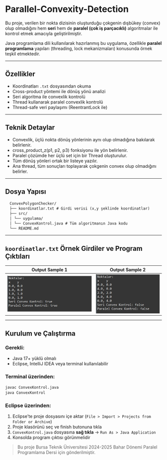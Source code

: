 # Parallel-Convexity-Detection

Bu proje, verilen bir nokta dizisinin oluşturduğu çokgenin dışbükey (convex) olup olmadığını hem **seri** hem de **paralel (çok iş parçacıklı)** algoritmalar ile kontrol etmek amacıyla geliştirilmiştir.

Java programlama dili kullanılarak hazırlanmış bu uygulama, özellikle **paralel programlama** yapıları (threading, lock mekanizmaları) konusunda örnek teşkil etmektedir.

---

## Özellikler

- Koordinatları `.txt` dosyasından okuma
- Cross-product yöntemi ile dönüş yönü analizi
- Seri algoritma ile convexlik kontrolü
- Thread kullanarak paralel convexlik kontrolü
- Thread-safe veri paylaşımı (ReentrantLock ile)

---

## Teknik Detaylar

- Convexlik, üçlü nokta dönüş yönlerinin aynı olup olmadığına bakılarak belirlenir.
- cross_product_z(p1, p2, p3) fonksiyonu ile yön belirlenir.
- Paralel çözümde her üçlü set için bir Thread oluşturulur.
- Tüm dönüş yönleri ortak bir listeye yazılır.
- Ana thread, tüm sonuçları toplayarak çokgenin convex olup olmadığını belirler.

---

## Dosya Yapısı

```text
  ConvexPolygonChecker/
  ├── koordinatlar.txt # Girdi verisi (x,y şeklinde koordinatlar)
  ├── src/
  │ └── uygulama/
  │ └── ConvexKontrol.java # Tüm algoritmanın Java kodu
  └── README.md
```

---

## `koordinatlar.txt` Örnek Girdiler ve Program Çıktıları

| Output Sample 1                          | Output Sample 2                          |
|------------------------------------------|------------------------------------------|
| ![Output 1](images/output-1.jpg)         | ![Output 2](images/output-2.jpg)         |

---

## Kurulum ve Çalıştırma

### Gerekli:
- Java 17+ yüklü olmalı
- Eclipse, IntelliJ IDEA veya terminal kullanılabilir

### Terminal üzerinden:
```bash
javac ConvexKontrol.java
java ConvexKontrol
```

### Eclipse üzerinden:
  1. Eclipse'te proje dosyasını içe aktar (`File > Import > Projects from Folder or Archive`)
  2. Proje klasörünü seç ve finish butonuna tıkla 
  3. `ConvexKontrol.java` dosyasına **sağ tıkla**  → `Run As > Java Application`
  4. Konsolda program çıktısı görünmelidir


>Bu proje Bursa Teknik Üniversitesi 2024-2025 Bahar Dönemi Paralel Programlama Dersi için gönderilmiştir.
